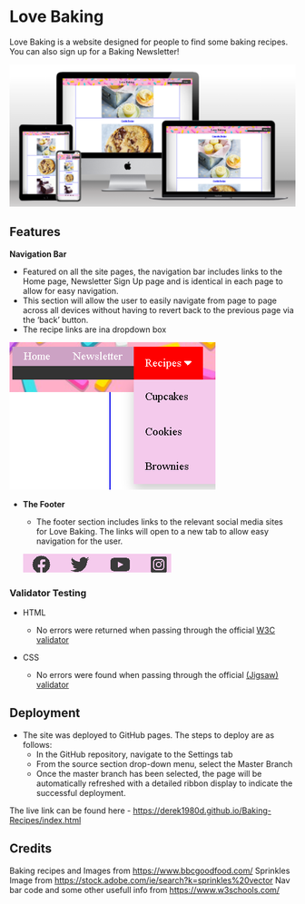 # Love Baking

Love Baking is a website designed for people to find some baking recipes.
You can also sign up for a Baking Newsletter!

![Responsive Mockup](https://github.com/Derek1980D/Baking-Recipes/blob/main/assets/images/Mockup.png)

## Features 

__Navigation Bar__

  - Featured on all the site pages, the navigation bar includes links to the  Home page, Newsletter Sign Up page and is identical in each page to allow for easy navigation.
  - This section will allow the user to easily navigate from page to page across all devices without having to revert back to the previous page via the ‘back’ button. 
  - The recipe links are ina  dropdown box

![Responsive Mockup](https://github.com/Derek1980D/Baking-Recipes/blob/main/assets/images/navbar.png) 

- __The Footer__ 
  - The footer section includes links to the relevant social media sites for Love Baking. The links will open to a new tab to allow easy navigation for the user.

  ![Responsive Mockup](https://github.com/Derek1980D/Baking-Recipes/blob/main/assets/images/social_links.png) 

 ### Validator Testing 

- HTML
  - No errors were returned when passing through the official [W3C validator](https://validator.w3.org/nu/?doc=https%3A%2F%2Fderek1980d.github.io%2FBaking-Recipes%2Findex.html)

- CSS
  - No errors were found when passing through the official [(Jigsaw) validator](https://jigsaw.w3.org/css-validator/validator?uri=https%3A%2F%2Fvalidator.w3.org%2Fnu%2F%3Fdoc%3Dhttps%253A%252F%252Fcode-institute-org.github.io%252Flove-running-2.0%252Findex.html&profile=css3svg&usermedium=all&warning=1&vextwarning=&lang=en#css)


## Deployment


- The site was deployed to GitHub pages. The steps to deploy are as follows: 
  - In the GitHub repository, navigate to the Settings tab 
  - From the source section drop-down menu, select the Master Branch
  - Once the master branch has been selected, the page will be automatically refreshed with a detailed ribbon display to indicate the successful deployment. 

The live link can be found here - https://derek1980d.github.io/Baking-Recipes/index.html

## Credits 

Baking recipes and Images from https://www.bbcgoodfood.com/
Sprinkles Image from https://stock.adobe.com/ie/search?k=sprinkles%20vector
Nav bar code and some other usefull info from https://www.w3schools.com/